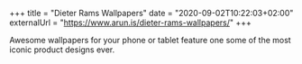 +++
title = "Dieter Rams Wallpapers"
date = "2020-09-02T10:22:03+02:00"
externalUrl = "https://www.arun.is/dieter-rams-wallpapers/"
+++

Awesome wallpapers for your phone or tablet feature one some of the most iconic product designs ever. 